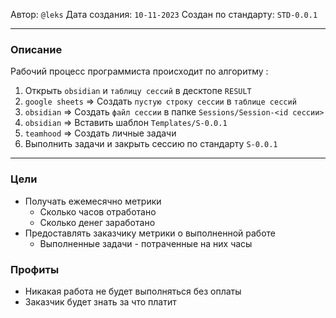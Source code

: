 Автор: `@leks`
Дата создания: `10-11-2023`
Создан по стандарту: `STD-0.0.1`

---
### Описание

Рабочий процесс программиста происходит по алгоритму :

1) Открыть `obsidian` и `таблицу сессий` в десктопе `RESULT`
2) `google sheets` => Создать `пустую строку сессии` в `таблице сессий`
3) `obsidian` => Создать `файл сессии` в папке `Sessions/Session-<id cессии>`
4) `obsidian` => Вставить шаблон `Templates/S-0.0.1`
5) `teamhood` => Создать личные задачи
6) Выполнить задачи и закрыть сессию по стандарту `S-0.0.1`

---
### Цели

- Получать ежемесячно метрики
	- Сколько часов отработано
	- Сколько денег заработано
- Предоставлять заказчику метрики о выполненной работе
	- Выполненные задачи - потраченные на них часы
### Профиты

- Никакая работа не будет выполняться без оплаты
- Заказчик будет знать за что платит
